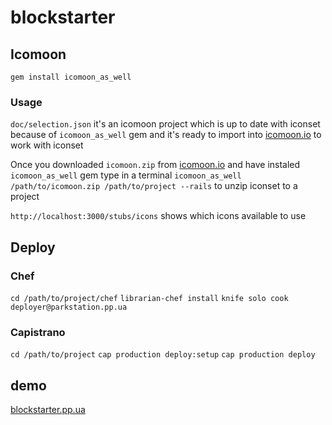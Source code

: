 blockstarter
=========

## Icomoon
`gem install icomoon_as_well`

### Usage

`doc/selection.json` it's an icomoon project which is up to date with iconset because of `icomoon_as_well` gem and it's ready to import into [icomoon.io](https://icomoon.io)  to work with iconset

Once you downloaded `icomoon.zip` from [icomoon.io](https://icomoon.io) and have instaled `icomoon_as_well` gem
type in a terminal `icomoon_as_well /path/to/icomoon.zip /path/to/project --rails` to unzip iconset to a project

`http://localhost:3000/stubs/icons` shows which icons available to use

## Deploy
### Chef
`cd /path/to/project/chef`
`librarian-chef install`
`knife solo cook deployer@parkstation.pp.ua`
### Capistrano
`cd /path/to/project`
`cap production deploy:setup`
`cap production deploy`
## demo
[blockstarter.pp.ua](http://blockstarter.pp.ua)